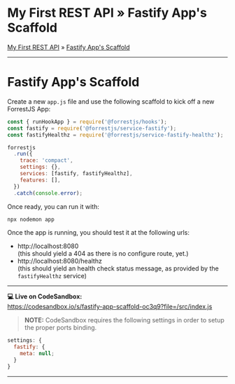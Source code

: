 <h1 class="tutorial-step"><span>My First REST API &raquo;</span> Fastify App's Scaffold</h1>

[My First REST API](../README.md) &raquo; [Fastify App's Scaffold](./README.md)

---

# Fastify App's Scaffold

Create a new `app.js` file and use the following scaffold to kick off a new ForrestJS App:

```js
const { runHookApp } = require('@forrestjs/hooks');
const fastify = require('@forrestjs/service-fastify');
const fastifyHealthz = require('@forrestjs/service-fastify-healthz');

forrestjs
  .run({
    trace: 'compact',
    settings: {},
    services: [fastify, fastifyHealthz],
    features: [],
  })
  .catch(console.error);
```

Once ready, you can run it with:

```sh
npx nodemon app
```

Once the app is running, you should test it at the following urls:

- http://localhost:8080  
  (this should yield a 404 as there is no configure route, yet.)
- http://localhost:8080/healthz  
  (this should yield an health check status message, as provided by the `fastifyHealthz` service)

---

**💻 Live on CodeSandbox:**  
https://codesandbox.io/s/fastify-app-scaffold-oc3q9?file=/src/index.js

> **NOTE:** CodeSandbox requires the following settings in order to setup the proper ports binding.

```js
settings: {
  fastify: {
    meta: null;
  }
}
```

---
